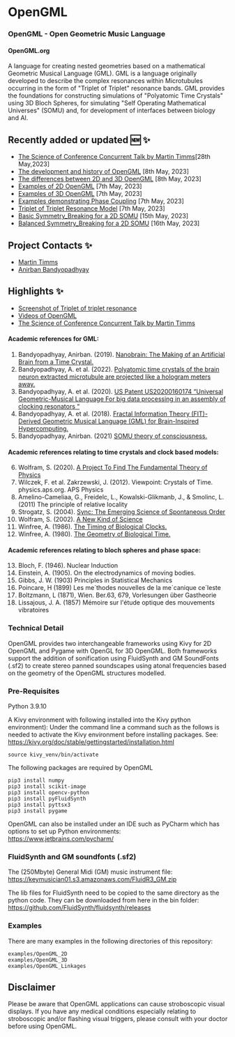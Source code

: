 # OpenGML
### OpenGML - Open Geometric Music Language
#### OpenGML.org

A language for creating nested geometries based on a mathematical Geometric Musical Language (GML). GML is a language 
originally developed to describe the complex resonances within Microtubules occurring in the form of 
"Triplet of Triplet" resonance bands. GML provides the foundations for constructing simulations of 
"Polyatomic Time Crystals" using 3D Bloch Spheres, for simulating "Self Operating Mathematical Universes" 
(SOMU) and, for development of interfaces between biology and AI.

## Recently added or updated 🆕 ✨
- [The Science of Conference Concurrent Talk by Martin Timms](docs/TSC_Talk.pdf)[28th May,2023]
- [The development and history of OpenGML](docs/Development_History.md) [8th May, 2023]
- [The differences between 2D and 3D OpenGML](docs/Differences_2D_and_3D_OpenGML.md) [8th May, 2023]
- [Examples of 2D OpenGML](examples/OpenGML_2D) [7th May, 2023]
- [Examples of 3D OpenGML](examples/OpenGML_3D) [7th May, 2023]
- [Examples demonstrating Phase Coupling](examples/OpenGML_Linkages) [7th May, 2023]
- [Triplet of Triplet Resonance Model](examples/OpenGML_3D/3D_Triplet_of_Triplet.py) [7th May, 2023]
- [Basic Symmetry_Breaking for a 2D SOMU](examples/OpenGML_Linkages/Symmetry_Breaking.py) [15th May, 2023]
- [Balanced Symmetry_Breaking for a 2D SOMU](examples/OpenGML_Linkages/Balanced_Symmetry.py) [16th May, 2023]


## Project Contacts ✨
- [Martin Timms](https://linkedin.com/in/martin-timms-6a135282)
- [Anirban Bandyopadhyay](https://www.linkedin.com/in/anirbanbandyopadhyay)

## Highlights ✨
- [Screenshot of Triplet of triplet resonance](screenshots/Triplet_of_Triplet_OpenGML.jpg)
- [Videos of OpenGML](https://www.youtube.com/playlist?list=PLDK0CIWefiIIk_LC1tAPf3LZdCUjGhIK3)
- [The Science of Conference Concurrent Talk by Martin Timms](docs/TSC_Talk.pdf)


#### Academic references for GML:

1. Bandyopadhyay, Anirban. (2019). [Nanobrain: The Making of an Artificial Brain from a Time Crystal.](https://www.taylorfrancis.com/books/mono/10.1201/9780429107771/nanobrain-anirban-bandyopadhyay)
2. Bandyopadhyay, A. et al. (2022). [Polyatomic time crystals of the brain neuron extracted microtubule are projected like a hologram meters away.](https://pubs.aip.org/aip/jap/article/132/19/194401/2837827/Polyatomic-time-crystals-of-the-brain-neuron?s=09) 
3. Bandyopadhyay, A. et al. (2020). [US Patent US20200160174 “Universal Geometric-Musical Language For big data processing in an assembly of clocking resonators “](https://uspto.report/patent/app/20200160174) 
4. Bandyopadhyay, A. et al.  (2018). [Fractal Information Theory (FIT)-Derived Geometric Musical Language (GML) for Brain-Inspired Hypercomputing.](https://link.springer.com/chapter/10.1007/978-981-10-5699-4_33)
5. Bandyopadhyay, Anirban. (2021) [SOMU theory of consciousness.](https://nanobraintech.com/2021/05/06/somu-theory-of-consciousness/)

#### Academic references relating to time crystals and clock based models:

6. Wolfram, S. (2020). [A Project To Find The Fundamental Theory of Physics](https://www.wolfram-media.com/products/a-project-to-find-the-fundamental-theory-of-physics/)
7. Wilczek, F. et al. Zakrzewski, J. (2012). Viewpoint: Crystals of Time. physics.aps.org. APS Physics 
8. Amelino-Cameliaa, G., Freidelc, L., Kowalski-Glikmanb, J., & Smolinc, L. (2011) The principle of relative locality 
9. Strogatz, S. (2004). [Sync: The Emerging Science of Spontaneous Order](https://www.stevenstrogatz.com/books/sync-the-emerging-science-of-spontaneous-order)
10. Wolfram, S. (2002). [A New Kind of Science](https://www.wolframscience.com/nks/)
11. Winfree, A. (1986). [The Timing of Biological Clocks.](https://openlibrary.org/books/OL2722076M/The_timing_of_biological_clocks) 
12. Winfree, A. (1980). [The Geometry of Biological Time.](https://openlibrary.org/works/OL4448379W/The_geometry_of_biological_time?edition=key%3A/books/OL1857963M)

#### Academic references relating to bloch spheres and phase space:
13. Bloch, F. (1946). Nuclear Induction
14. Einstein, A. (1905). On the electrodynamics of moving bodies. 
15. Gibbs, J. W. (1903) Principles in Statistical Mechanics 
16. Poincare, H (1899) Les me´thodes nouvelles de la me´canique ce´leste 
17. Boltzmann, L (1871), Wien. Ber.63, 679, Vorlesungen über Gastheorie 
18. Lissajous, J. A. (1857) Mémoire sur l'étude optique des mouvements vibratoires

### Technical Detail
OpenGML provides two interchangeable frameworks using Kivy for 2D OpenGML and Pygame with OpenGL for 3D OpenGML.
Both frameworks support the addition of sonification using FluidSynth and GM SoundFonts (.sf2) to create stereo panned
soundscapes using atonal frequencies based on the geometry of the OpenGML structures modelled.

### Pre-Requisites
Python 3.9.10

A Kivy environment with following installed into the Kivy python environment):
Under the command line a command such as the follows is needed to activate the Kivy environment before
installing packages. See: https://kivy.org/doc/stable/gettingstarted/installation.html
```python:
source kivy_venv/bin/activate
```

The following packages are required by OpenGML
```python:
pip3 install numpy
pip3 install scikit-image
pip3 install opencv-python
pip3 install pyFluidSynth
pip3 install pyttsx3
pip3 install pygame
```
OpenGML can also be installed under an IDE such as PyCharm which has options to set up Python environments: 
https://www.jetbrains.com/pycharm/


### FluidSynth and GM soundfonts (.sf2)
The (250Mbyte) General Midi (GM) music instrument file:
https://keymusician01.s3.amazonaws.com/FluidR3_GM.zip

The lib files for FluidSynth need to be copied to the same directory as the python code. They can be downloaded from here in the bin folder:
https://github.com/FluidSynth/fluidsynth/releases

### Examples
There are many examples in the following directories of this repository:
```python:
examples/OpenGML_2D
examples/OpenGML_3D
examples/OpenGML_Linkages
```


## Disclaimer
Please be aware that OpenGML applications can cause stroboscopic visual displays. 
If you have any medical conditions especially relating to stroboscopic and/or flashing visual triggers, 
please consult with your doctor before using OpenGML.


